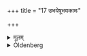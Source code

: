 +++
title = "17 उभयेषूभयकामः"

+++

<details><summary>मूलम्</summary>

उभयेषूभयकामः १७
</details>

<details><summary>Oldenberg</summary>

17. To both directions, if desirous of both.
</details>
